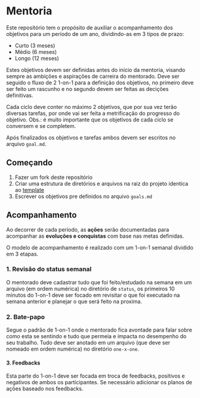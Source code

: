 # Mentoria

Este repositório tem o propósito de auxiliar o acompanhamento dos objetivos para um período de um ano, dividindo-as em 3 tipos de prazo:

- Curto (3 meses)
- Médio (6 meses)
- Longo (12 meses)

Estes objetivos devem ser definidas antes do início da mentoria, visando sempre as ambições e aspirações de carreira do mentorado. Deve ser seguido o fluxo de 2 1-on-1 para a definição dos objetivos, no primeiro deve ser feito um rascunho e no segundo devem ser feitas as decições definitivas.

Cada ciclo deve conter no máximo 2 objetivos, que por sua vez terão diversas tarefas, por onde vai ser feita a metrificação do progresso do objetivo.
Obs.: é muito importante que os objetivos de cada ciclo se conversem e se completem.

Após finalizados os objetivos e tarefas ambos devem ser escritos no arquivo `goal.md`.

## Começando

1. Fazer um fork deste repositório
1. Criar uma estrutura de diretórios e arquivos na raiz do projeto identica ao [template](/template)
1. Escrever os objetivos pre definidos no arquivo `goals.md`


## Acompanhamento

Ao decorrer de cada período, as **ações** serão documentadas para acompanhar as **evoluções e conquistas** com base nas metas definidas.

O modelo de acompanhamento é realizado com um 1-on-1 semanal dividido em 3 etapas.

### 1. Revisão do status semanal

O mentorado deve cadastrar tudo que foi feito/estudado na semana em um arquivo (em ordem numérica) no diretório de `status`, os primeiros 10 minutos do 1-on-1 deve ser focado em revisitar o que foi executado na semana anterior e planejar o que será feito na proxima.


### 2. Bate-papo

Segue o padrão de 1-on-1 onde o mentorado fica avontade para falar sobre como esta se sentindo e tudo que permeia e impacta no desempenho do seu trabalho. Tudo deve ser anotado em um arquivo (que deve ser nomeado em ordem numérica) no diretório `one-x-one`.


#### 3. Feedbacks

Esta parte do 1-on-1 deve ser focada em troca de feedbacks, positivos e negativos de ambos os participantes. Se necessário adicionar os planos de ações baseado nos feedbacks.


